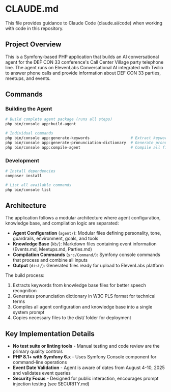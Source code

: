 # CLAUDE.md

This file provides guidance to Claude Code (claude.ai/code) when working with code in this repository.

## Project Overview

This is a Symfony-based PHP application that builds an AI conversational agent for the DEF CON 33 conference's Call Center Village party telephone line. The agent runs on ElevenLabs Conversational AI integrated with Twilio to answer phone calls and provide information about DEF CON 33 parties, meetups, and events.

## Commands

### Building the Agent
```bash
# Build complete agent package (runs all steps)
php bin/console app:build-agent

# Individual commands
php bin/console app:generate-keywords                  # Extract keywords from kb/ folder
php bin/console app:generate-pronunciation-dictionary  # Generate pronunciation guide
php bin/console app:compile-agent                      # Compile all files into system prompt
```

### Development
```bash
# Install dependencies
composer install

# List all available commands
php bin/console list
```

## Architecture

The application follows a modular architecture where agent configuration, knowledge base, and compilation logic are separated:

- **Agent Configuration** (`agent/`): Modular files defining personality, tone, guardrails, environment, goals, and tools
- **Knowledge Base** (`kb/`): Markdown files containing event information (Events.md, Meetups.md, Parties.md)
- **Compilation Commands** (`src/Command/`): Symfony console commands that process and combine all inputs
- **Output** (`dist/`): Generated files ready for upload to ElevenLabs platform

The build process:
1. Extracts keywords from knowledge base files for better speech recognition
2. Generates pronunciation dictionary in W3C PLS format for technical terms
3. Compiles all agent configuration and knowledge base into a single system prompt
4. Copies necessary files to the dist/ folder for deployment

## Key Implementation Details

- **No test suite or linting tools** - Manual testing and code review are the primary quality controls
- **PHP 8.1+ with Symfony 6.x** - Uses Symfony Console component for command-line operations
- **Event Date Validation** - Agent is aware of dates from August 4-10, 2025 and validates event queries
- **Security Focus** - Designed for public interaction, encourages prompt injection testing (see SECURITY.md)